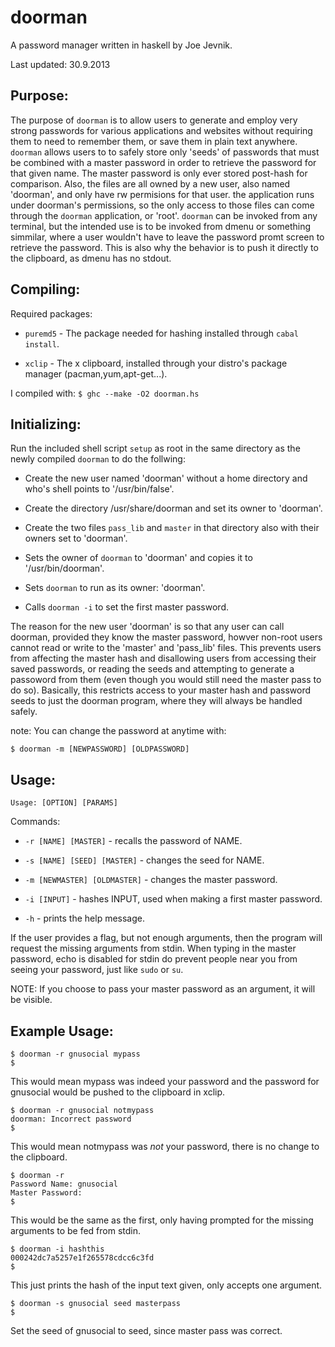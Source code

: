 doorman
=======

A password manager written in haskell by Joe Jevnik.

Last updated: 30.9.2013

Purpose:
--------

The purpose of `doorman` is to allow users to generate and employ very strong
passwords for various applications and websites without requiring them to need
to remember them, or save them in plain text anywhere. `doorman` allows users to
to safely store only 'seeds' of passwords that must be combined with a master
password in order to retrieve the password for that given name. The master
password is only ever stored post-hash for comparison. Also, the files are all
owned by a new user, also named 'doorman', and only have rw permisions for that
user. the application runs under doorman's permissions, so the only access to
those files can come through the `doorman` application, or 'root'. `doorman` can
be invoked from any terminal, but the intended use is to be invoked from dmenu
or something simmilar, where a user wouldn't have to leave the password promt
screen to retrieve the password. This is also why the behavior is to push it
directly to the clipboard, as dmenu has no stdout.

Compiling:
----------

Required packages:

- `puremd5` - The package needed for hashing installed through `cabal install`.

- `xclip` - The x clipboard, installed through your distro's package manager
(pacman,yum,apt-get...).

I compiled with: `$ ghc --make -O2 doorman.hs`

Initializing:
-------------

Run the included shell script `setup` as root in the same directory as
the newly compiled `doorman` to do the follwing:

- Create the new user named 'doorman' without a home directory and who's shell
points to '/usr/bin/false'.

- Create the directory /usr/share/doorman and set its owner to 'doorman'.

- Create the two files `pass_lib` and `master` in that directory also with their
owners set to 'doorman'.

- Sets the owner of `doorman` to 'doorman' and copies it to '/usr/bin/doorman'.

- Sets `doorman` to run as its owner: 'doorman'.

- Calls `doorman -i` to set the first master password.


The reason for the new user 'doorman' is so that any user can call doorman,
provided they know the master password, howver non-root users cannot read or
write to the 'master' and 'pass_lib' files. This prevents users from affecting
the master hash and disallowing users from accessing their saved passwords, or
reading the seeds and attempting to generate a passoword from them (even though
you would still need the master pass to do so). Basically, this restricts access
to your master hash and password seeds to just the doorman program, where they
will always be handled safely.

note: You can change the password at anytime with:

    $ doorman -m [NEWPASSWORD] [OLDPASSWORD]


Usage:
------

`Usage: [OPTION] [PARAMS]`

Commands:

- `-r [NAME] [MASTER]` - recalls the password of NAME.

- `-s [NAME] [SEED] [MASTER]` - changes the seed for NAME.

- `-m [NEWMASTER] [OLDMASTER]` - changes the master password.

- `-i [INPUT]` - hashes INPUT, used when making a first master password.

-  `-h` - prints the help message.

If the user provides a flag, but not enough arguments, then the program will
request the missing arguments from stdin. When typing in the master password,
echo is disabled for stdin do prevent people near you from seeing your password,
just like `sudo` or `su`.

NOTE: If you choose to pass your master password as
an argument, it will be visible.


Example Usage:
--------------

    $ doorman -r gnusocial mypass
	$

This would mean mypass was indeed your password and the password for gnusocial
would be pushed to the clipboard in xclip.

    $ doorman -r gnusocial notmypass
	doorman: Incorrect password
	$

This would mean notmypass was _not_ your password, there is no change to the
clipboard.

    $ doorman -r
	Password Name: gnusocial
	Master Password:
	$

This would be the same as the first, only having prompted for the missing
arguments to be fed from stdin.

    $ doorman -i hashthis
	000242dc7a5257e1f265578cdcc6c3fd
	$

This just prints the hash of the input text given, only accepts one argument.

    $ doorman -s gnusocial seed masterpass
	$

Set the seed of gnusocial to seed, since master pass was correct.
